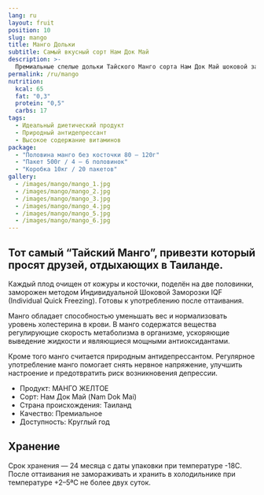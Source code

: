 ```yaml
---
lang: ru
layout: fruit
position: 10
slug: mango
title: Манго Дольки
subtitle: Самый вкусный сорт Нам Док Май
description: >-
  Премиальные спелые дольки Тайского Манго сорта Нам Док Май шоковой заморозки
permalink: /ru/mango
nutrition:
  kcal: 65
  fat: "0,3"
  protein: "0,5"
  carbs: 17
tags:
  - Идеальный диетический продукт
  - Природный антидепрессант
  - Высокое содержание витаминов
package:
  - "Половина манго без косточки 80 — 120г"
  - "Пакет 500г / 4 — 6 половинок"
  - "Коробка 10кг / 20 пакетов"
gallery:
  - /images/mango/mango_1.jpg
  - /images/mango/mango_2.jpg
  - /images/mango/mango_3.jpg
  - /images/mango/mango_4.jpg
  - /images/mango/mango_5.jpg
  - /images/mango/mango_6.jpg
---
```


## Тот самый “Тайский Манго”, привезти который просят друзей, отдыхающих в Таиланде.

Каждый плод очищен от кожуры и косточки, поделён на две половинки, заморожен
методом Индивидуальной Шоковой Заморозки IQF (Individual Quick Freezing).
Готовы к употреблению после оттаивания.

Манго обладает способностью уменьшать вес и нормализовать уровень холестерина в
крови. В манго содержатся вещества регулирующие скорость метаболизма в
организме, ускоряющие выведение жидкости и являющиеся мощными антиоксидантами.

Кроме того манго считается природным антидепрессантом. Регулярное
употребление манго помогает снять нервное напряжение, улучшить настроение и
предотвратить риск возникновения депрессии.

* Продукт: МАНГО ЖЕЛТОЕ
* Сорт: Нам Док Май (Nam Dok Mai)
* Страна происхождения: Таиланд
* Качество: Премиальное
* Доступность: Круглый год

## Хранение

Срок хранения — 24 месяца с даты упаковки при температуре -18С. После
оттаивания не замораживать и хранить в холодильнике при температуре +2–5ªС не
более двух суток.
